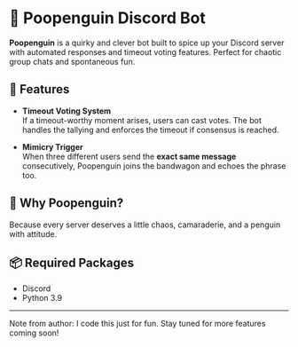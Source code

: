 # 🐧 Poopenguin Discord Bot

**Poopenguin** is a quirky and clever bot built to spice up your Discord server with automated responses and timeout voting features. Perfect for chaotic group chats and spontaneous fun.

## 💬 Features

- **Timeout Voting System**  
  If a timeout-worthy moment arises, users can cast votes. The bot handles the tallying and enforces the timeout if consensus is reached.

- **Mimicry Trigger**  
  When three different users send the **exact same message** consecutively, Poopenguin joins the bandwagon and echoes the phrase too.  


## 🤖 Why Poopenguin?

Because every server deserves a little chaos, camaraderie, and a penguin with attitude.

## 📦 Required Packages

- Discord
- Python 3.9 

---

Note from author: I code this just for fun. Stay tuned for more features coming soon!
